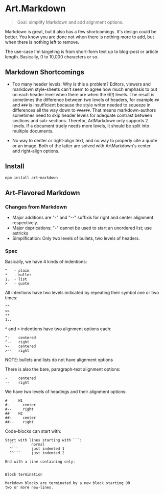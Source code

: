 # Art.Markdown

> Goal: simplify Markdown and add alignment options.

Markdown is great, but it also has a few shortcomings. It's design could be better. You know you are done not when there is nothing more to add, but when there is nothing left to remove.

The use-case I'm targeting is from short-form text up to blog-post or article length. Basically, 0 to 10,000 characters or so.

## Markdown Shortcomings

* Too many header levels: Why is this a problem? Editors, viewers and markdown style-sheets can't seem to agree how much emphasis to put on each header level when there are when the 6(!) levels. The result is sometimes the difference between two levels of headers, for example `##` and `###` is insufficient because the style writer needed to squeeze in differences all the way down to `######`. That means markdown-authors sometimes need to skip header levels for adequate contrast between sections and sub-sections. Therefor, ArtMarkdown only supports 2 levels. If a document truely needs more levels, it should be split into multiple documents.

* No way to center or right-align text, and no way to properly cite a quote or an image. Both of the latter are solved with ArtMarkdown's center and right-align options.


## Install

```coffeescript
npm install art-markdown
```

## Art-Flavored Markdown

### Changes from Markdown

* Major additions are "-" and "--" suffixis for right and center alignment respectively.
* Major deprications: "-" cannot be used to start an unordered list; use astricks
* Simplification: Only two levels of bullets, two levels of headers.

### Spec

Basically, we have 4 kinds of indentions:

```
^   - plain
*   - bullet
1.  - list
>   - quote
```

All intentions have two levels indicated by repeating their symbol one or two times:

```
^^
>>
**
1..
```

^ and > indentions have two alignment options each:

```
^-    centered
^--   right
>-    centered
>--   right
```

NOTE: bullets and lists do not have alignment options

There is also the bare, paragraph-text alignment options:

```
-     centered
--    right
```

We have two levels of headings and their alignment options:

```
#     H1
#-      center
#--     right
##    H2
##-     center
##--    right
```

Code-blocks can start with:

```
Start with lines starting with ```:
  ```       normal
  ^```      just indented 1
  ^^```     just indented 2

End with a line containing only:
  ```
```

Block termination

Markdown blocks are terminated by a new block starting OR
two or more new-lines.
```

